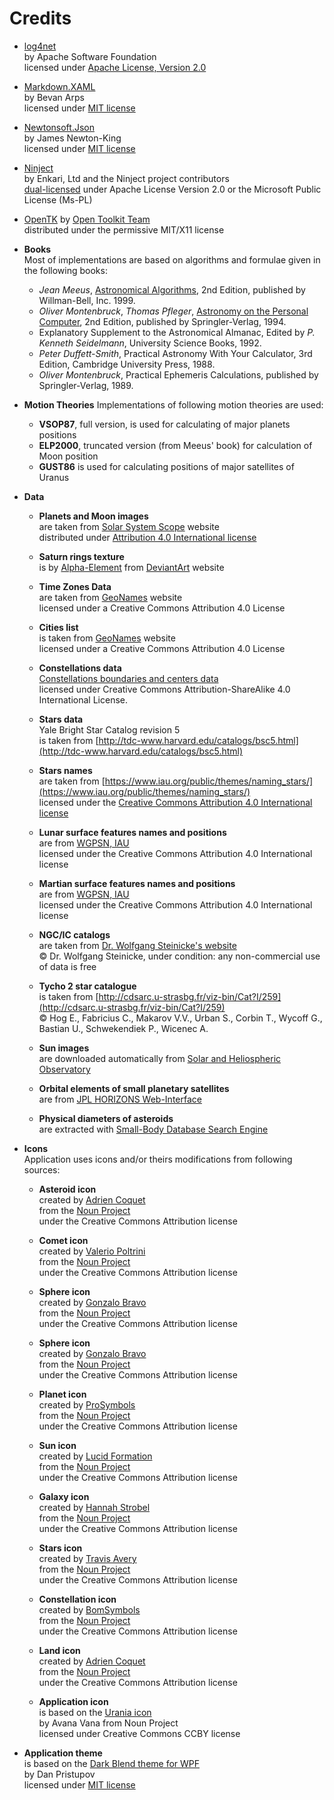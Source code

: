 ﻿# Credits #

- [log4net](https://logging.apache.org/log4net/)  
by Apache Software Foundation  
licensed under [Apache License, Version 2.0](https://logging.apache.org/log4net/license.html)
  
- [Markdown.XAML](https://github.com/theunrepentantgeek/Markdown.XAML)  
by Bevan Arps  
licensed under [MIT license](https://github.com/theunrepentantgeek/Markdown.XAML/blob/master/License.txt)

- [Newtonsoft.Json](https://www.newtonsoft.com/json)  
by James Newton-King  
licensed under [MIT license](https://github.com/JamesNK/Newtonsoft.Json/blob/master/LICENSE.md)

- [Ninject](http://www.ninject.org/)  
by Enkari, Ltd and the Ninject project contributors  
[dual-licensed](https://github.com/ninject/Ninject/blob/master/LICENSE.txt) under Apache License Version 2.0 or the Microsoft Public License (Ms-PL)

- [OpenTK](https://opentk.net/)
by [Open Toolkit Team](https://github.com/opentk/opentk/graphs/contributors)  
distributed under the permissive MIT/X11 license

- **Books**  
Most of implementations are based on algorithms and formulae given in the following books:
  - *Jean Meeus*, [Astronomical Algorithms](https://www.willbell.com/math/mc1.htm), 2nd Edition, published by Willman-Bell, Inc. 1999. 
  - *Oliver Montenbruck*, *Thomas Pfleger*, [Astronomy on the Personal Computer](https://www.springer.com/gp/book/9783540672210), 2nd Edition, published by Springler-Verlag, 1994.
  - Explanatory Supplement to the Astronomical Almanac, Edited by *P. Kenneth Seidelmann*, University Science Books, 1992.
  - *Peter Duffett-Smith*, Practical Astronomy With Your Calculator, 3rd Edition, Cambridge University Press, 1988.
  - *Oliver Montenbruck*, Practical Ephemeris Calculations, published by Springler-Verlag, 1989.

- **Motion Theories**
Implementations of following motion theories are used:
  - **VSOP87**, full version, is used for calculating of major planets positions
  - **ELP2000**, truncated version (from Meeus' book) for calculation of Moon position
  - **GUST86** is used for calculating positions of major satellites of Uranus

- **Data**

  - **Planets and Moon images**  
are taken from [Solar System Scope](https://www.solarsystemscope.com/textures/) website  
distributed under [Attribution 4.0 International license](https://creativecommons.org/licenses/by/4.0/)

  - **Saturn rings texture**  
is by [Alpha-Element](https://www.deviantart.com/alpha-element/art/Stock-Image-Saturn-Rings-393767006) from [DeviantArt](https://www.deviantart.com) website

  - **Time Zones Data**  
are taken from [GeoNames](https://www.geonames.org/) website  
licensed under a Creative Commons Attribution 4.0 License

  - **Cities list**  
is taken from [GeoNames](https://www.geonames.org/) website  
licensed under a Creative Commons Attribution 4.0 License

  - **Constellations data**  
[Constellations boundaries and centers data](http://pbarbier.com/constellations/boundaries.html)  
licensed under Creative Commons Attribution-ShareAlike 4.0 International License.

  - **Stars data**  
Yale Bright Star Catalog revision 5  
is taken from [http://tdc-www.harvard.edu/catalogs/bsc5.html](http://tdc-www.harvard.edu/catalogs/bsc5.html)

  - **Stars names**  
are taken from [https://www.iau.org/public/themes/naming_stars/](https://www.iau.org/public/themes/naming_stars/)  
licensed under the [Creative Commons Attribution 4.0 International license](https://www.iau.org/copyright/)

  - **Lunar surface features names and positions**  
are from [WGPSN, IAU](https://planetarynames.wr.usgs.gov/)  
licensed under the Creative Commons Attribution 4.0 International license

  - **Martian surface features names and positions**  
are from [WGPSN, IAU](https://planetarynames.wr.usgs.gov/)  
licensed under the Creative Commons Attribution 4.0 International license

  - **NGC/IC catalogs**  
are taken from [Dr. Wolfgang Steinicke's website](http://www.klima-luft.de/steinicke/ngcic/ngcic_e.htm)  
© Dr. Wolfgang Steinicke, under condition: any non-commercial use of data is free

  - **Tycho 2 star catalogue**  
is taken from [http://cdsarc.u-strasbg.fr/viz-bin/Cat?I/259](http://cdsarc.u-strasbg.fr/viz-bin/Cat?I/259)  
© Hog E., Fabricius C., Makarov V.V., Urban S., Corbin T., Wycoff G., Bastian U., Schwekendiek P., Wicenec A.

  - **Sun images**  
are downloaded automatically from [Solar and Heliospheric Observatory](https://soho.nascom.nasa.gov/data/REPROCESSING/Completed/)

  - **Orbital elements of small planetary satellites**  
are from [JPL HORIZONS Web-Interface](https://ssd.jpl.nasa.gov/?horizons)

  - **Physical diameters of asteroids**  
are extracted with [Small-Body Database Search Engine](https://ssd.jpl.nasa.gov/sbdb_query.cgi)    
 
- **Icons**  
Application uses icons and/or theirs modifications from following sources:  

  - **Asteroid icon**  
created by [Adrien Coquet](https://thenounproject.com/coquet_adrien)  
from the [Noun Project](https://thenounproject.com/search/?q=asteroid&i=2103706)  
under the Creative Commons Attribution license

  - **Comet icon**  
created by [Valerio Poltrini](https://thenounproject.com/valeriopoltrini)  
from the [Noun Project](https://thenounproject.com/search/?q=comet&i=60988)  
under the Creative Commons Attribution license

  - **Sphere icon**  
created by [Gonzalo Bravo](https://thenounproject.com/webposible)  
from the [Noun Project](https://thenounproject.com/search/?q=sphere&i=470602)  
under the Creative Commons Attribution license

  - **Sphere icon**  
created by [Gonzalo Bravo](https://thenounproject.com/webposible)  
from the [Noun Project](https://thenounproject.com/search/?q=sphere&i=470812)  
under the Creative Commons Attribution license

  - **Planet icon**  
created by [ProSymbols](https://thenounproject.com/prosymbols)  
from the [Noun Project](https://thenounproject.com/search/?q=planet&i=1096856)  
under the Creative Commons Attribution license

  - **Sun icon**  
created by [Lucid Formation](https://thenounproject.com/lucidformation)  
from the [Noun Project](https://thenounproject.com/search/?q=horizon&i=126195)  
under the Creative Commons Attribution license

  - **Galaxy icon**  
created by [Hannah Strobel](https://thenounproject.com/Mylillian)  
from the [Noun Project](https://thenounproject.com/search/?q=galaxy&i=22802)  
under the Creative Commons Attribution license

  - **Stars icon**  
created by [Travis Avery](https://thenounproject.com/travisavery)  
from the [Noun Project](https://thenounproject.com/search/?q=star&i=2335992)  
under the Creative Commons Attribution license

  - **Constellation icon**  
created by [BomSymbols](https://thenounproject.com/korawan_m)  
from the [Noun Project](https://thenounproject.com/search/?q=constellation&i=937185)  
under the Creative Commons Attribution license

  - **Land icon**  
created by [Adrien Coquet](https://thenounproject.com/korawan_m)  
from the [Noun Project](https://https://thenounproject.com/search/?q=land&i=1941494)  
under the Creative Commons Attribution license
  
  - **Application icon**  
is based on the [Urania icon](https://thenounproject.com/term/urania/1697574/)  
by Avana Vana from Noun Project  
licensed under Creative Commons CCBY license
 
- **Application theme**  
is based on the [Dark Blend theme for WPF](https://github.com/DanPristupov/WpfExpressionBlendTheme)  
by Dan Pristupov  
licensed under [MIT license](https://github.com/DanPristupov/WpfExpressionBlendTheme/issues/11)